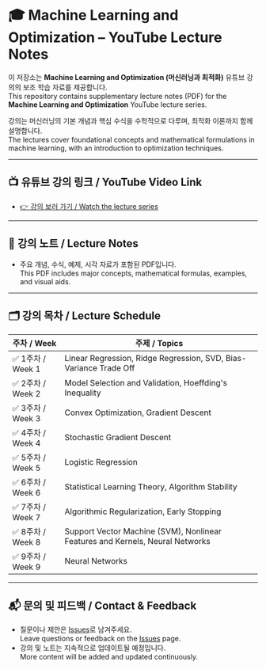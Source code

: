 # 🎓 Machine Learning and Optimization –  YouTube Lecture Notes

이 저장소는 **Machine Learning and Optimization (머신러닝과 최적화)** 유튜브 강의의 보조 학습 자료를 제공합니다.  
This repository contains supplementary lecture notes (PDF) for the **Machine Learning and Optimization** YouTube lecture series.

강의는 머신러닝의 기본 개념과 핵심 수식을 수학적으로 다루며, 최적화 이론까지 함께 설명합니다.  
The lectures cover foundational concepts and mathematical formulations in machine learning, with an introduction to optimization techniques.

---

## 📺 유튜브 강의 링크 / YouTube Video Link

- [👉 강의 보러 가기 / Watch the lecture series](https://www.youtube.com/@servusiamtaey)

---

## 📄 강의 노트 / Lecture Notes

- 주요 개념, 수식, 예제, 시각 자료가 포함된 PDF입니다.  
  This PDF includes major concepts, mathematical formulas, examples, and visual aids.

---

## 🗂️ 강의 목차 / Lecture Schedule

| 주차 / Week | 주제 / Topics |
|-------------|---------------|
| ✅ 1주차 / Week 1 | Linear Regression, Ridge Regression, SVD, Bias-Variance Trade Off |
| ✅ 2주차 / Week 2 | Model Selection and Validation, Hoeffding's Inequality |
| ✅ 3주차 / Week 3 | Convex Optimization, Gradient Descent |
| ✅ 4주차 / Week 4 | Stochastic Gradient Descent |
| ✅ 5주차 / Week 5 | Logistic Regression |
| ✅ 6주차 / Week 6 | Statistical Learning Theory, Algorithm Stability |
| ✅ 7주차 / Week 7 | Algorithmic Regularization, Early Stopping |
| ✅ 8주차 / Week 8 | Support Vector Machine (SVM), Nonlinear Features and Kernels, Neural Networks |
| ✅ 9주차 / Week 9 | Neural Networks |


---


## 📬 문의 및 피드백 / Contact & Feedback

- 질문이나 제안은 [Issues](https://github.com/PythonToGo/ML_lecture_from_Taey/issues)로 남겨주세요.  
  Leave questions or feedback on the [Issues](https://github.com/PythonToGo/ML_lecture_from_Taey/issues) page.
- 강의 및 노트는 지속적으로 업데이트될 예정입니다.  
  More content will be added and updated continuously.
